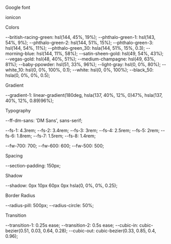 Google font

<link rel="preconnect" href="https://fonts.googleapis.com">
<link rel="preconnect" href="https://fonts.gstatic.com" crossorigin>
<link href="https://fonts.googleapis.com/css2?family=Open+Sans:wght@300&display=swap" rel="stylesheet">


ionicon


<script src="https://unpkg.com/ionicons@5.5.2/dist/ionicons/ionicons.esm.js" type="module"></script>
<script nomodule src="https://unpkg.com/ionicons@5.5.2/dist/ionicons/ionicons.js"></script>


Colors

--british-racing-green: hsl(144, 45%, 19%);
--phthalo-green-1: hsl(143, 54%, 9%);
--phthalo-green-2: hsl(144, 51%, 15%);
--phthalo-green-3: hsl(144, 54%, 11%);
--phthalo-green_30: hsla(144, 51%, 15%, 0.3);
--morning-blue: hsl(144, 11%, 58%);
--satin-sheen-gold: hsl(49, 54%, 43%);
--vegas-gold: hsl(48, 40%, 51%);
--medium-champagne: hsl(49, 63%, 81%);
--baby-ppowder: hsl(51, 33%, 96%);
--light-gray: hsl(0, 0%, 80%);
--white_10: hsl(0, 0%, 100%, 0.1);
--white: hsl(0, 0%, 100%);
--black_50: hsla(0, 0%, 0%, 0.5);


Gradient

--gradient-1: linear-gradient(180deg, hsla(137, 40%, 12%, 0)47%, hsla(137, 40%, 12%, 0.89)96%);



Typography

--ff-dm-sans: 'DM Sans', sans-serif;

--fs-1: 4.3rem;
--fs-2: 3.4rem;
--fs-3: 3rem;
--fs-4: 2.5rem;
--fs-5: 2rem;
--fs-6: 1.8rem;
--fs-7: 1.5rem;
--fs-8: 1.4rem;

--fw-700: 700;
--fw-600: 600;
--fw-500: 500;


Spacing

--section-padding: 150px;


Shadow

--shadow: 0px 10px 60px 0px hsla(0, 0%, 0%, 0.25);


Border Radius

--radius-pill: 500px;
--radius-circle: 50%;


Transition

--transition-1: 0.25s ease;
--transition-2:  0.5s ease;
--cubic-in: cubic-bezier(0.51, 0.03, 0.64, 0.28);
--cubic-out: cubic-bezier(0.33, 0.85, 0.4, 0.96);